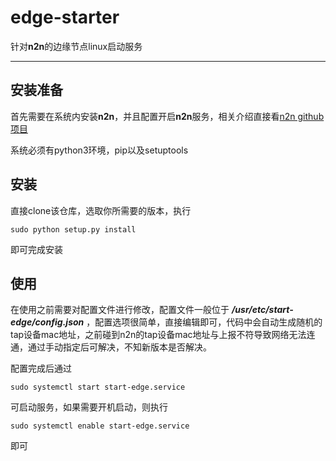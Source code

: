 # edge-starter
针对**n2n**的边缘节点linux启动服务

---

## 安装准备
首先需要在系统内安装**n2n**，并且配置开启**n2n**服务，相关介绍直接看[n2n github项目](https://github.com/ntop/n2n)

系统必须有python3环境，pip以及setuptools

## 安装
直接clone该仓库，选取你所需要的版本，执行
```shell
sudo python setup.py install
```
即可完成安装

## 使用
在使用之前需要对配置文件进行修改，配置文件一般位于 ***/usr/etc/start-edge/config.json*** ，配置选项很简单，直接编辑即可，代码中会自动生成随机的tap设备mac地址，之前碰到n2n的tap设备mac地址与上报不符导致网络无法连通，通过手动指定后可解决，不知新版本是否解决。

配置完成后通过
```shell
sudo systemctl start start-edge.service
```
可启动服务，如果需要开机启动，则执行
```shell
sudo systemctl enable start-edge.service
```
即可
